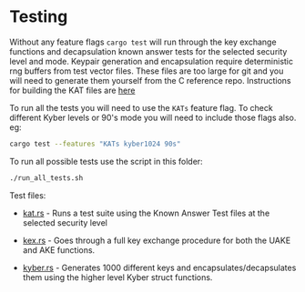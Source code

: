 # Testing

Without any feature flags `cargo test` will run through the key exchange functions and decapsulation known answer tests for the selected security level and mode. Keypair generation and encapsulation require deterministic rng buffers from test vector files. These files are too large for git and you will need to generate them yourself from the C reference repo. Instructions for building the KAT files are [here](./KATs/readme.md)

To run all the tests you will need to use the `KATs` feature flag. To check different Kyber levels or 90's mode you will need to include those flags also. eg:
```bash
cargo test --features "KATs kyber1024 90s"
```

To run all possible tests use the script in this folder:
```bash
./run_all_tests.sh
```

Test files:

* [kat.rs](./kat.rs)  - Runs a test suite using the Known Answer Test files at the selected security level

* [kex.rs](./kex.rs) - Goes through a full key exchange procedure for both the UAKE and AKE functions.

* [kyber.rs](./kyber.rs) - Generates 1000 different keys and encapsulates/decapsulates them using the higher level Kyber struct functions.



